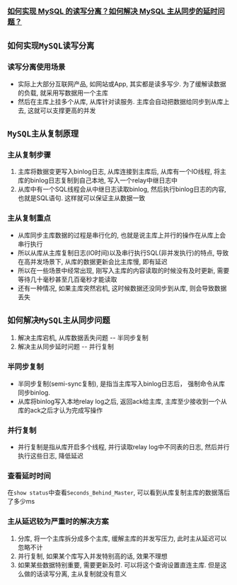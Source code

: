 ### [如何实现 MySQL 的读写分离？如何解决 MySQL 主从同步的延时问题？](https://zhuanlan.zhihu.com/p/60455737)

## **`如何实现MySQL读写分离`**
### 读写分离使用场景
* 实际上大部分互联网产品, 如网站或App, 其实都是读多写少. 为了缓解读数据的负载, 就采用写数据用一个主库
* 然后在主库上挂多个从库, 从库针对读服务. 主库会自动把数据给同步到从库上去, 这就可以支撑更高的并发


## **`MySQL主从复制原理`**
### 主从复制步骤
1. 主库将数据变更写入binlog日志, 从库连接到主库后, 从库有一个IO线程, 将主库的binlog日志复制到自己本地, 写入一个relay中继日志中
2. 从库中有一个SQL线程会从中继日志读取binlog, 然后执行binlog日志的内容, 也就是SQL语句. 这样就可以保证主从数据一致

### 主从复制重点
* 从库同步主库数据的过程是串行化的, 也就是说主库上并行的操作在从库上会串行执行
* 所以从库从主库复制日志(IO时间)以及串行执行SQL(非并发执行)的特点, 导致在高并发场景下, 从库的数据更新会比主库慢, 即有延迟
* 所以在一些场景中经常出现, 刚写入主库的内容读取的时候没有及时更新, 需要等待几十毫秒甚至几百毫秒才能读取
* 还有一种情况, 如果主库突然宕机, 这时候数据还没同步到从库, 则会导致数据丢失


## **`如何解决MySQL主从同步问题`**
1. 解决主库宕机, 从库数据丢失问题 -- 半同步复制
2. 解决主从同步延时问题 -- 并行复制

### 半同步复制
* 半同步复制(semi-sync复制), 是指当主库写入binlog日志后， 强制命令从库同步binlog. 
* 从库将binlog写入本地relay log之后, 返回ack给主库, 主库至少接收到一个从库的ack之后才认为完成写操作

### 并行复制
* 并行复制是指从库开启多个线程, 并行读取relay log中不同表的日志, 然后并行执行这些日志, 降低延迟

### 查看延时时间
在`show status`中查看`Seconds_Behind_Master`, 可以看到从库复制主库的数据落后了多少ms

### 主从延迟较为严重时的解决方案
1. 分库, 将一个主库拆分成多个主库, 缓解主库的并发写压力, 此时主从延迟可以忽略不计
2. 并行复制, 如果某个库写入并发特别高的话, 效果不理想
3. 如果某些数据特别重要, 需要更新及时. 可以将这个查询设置直连主库. 但是这么做的话读写分离, 主从复制就没有意义